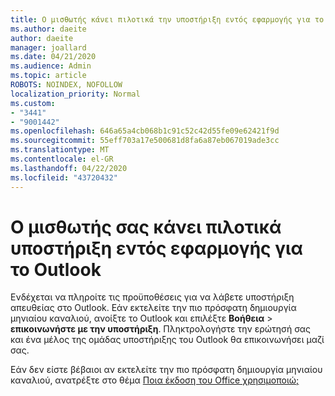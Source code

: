 ```yaml
---
title: Ο μισθωτής κάνει πιλοτικά την υποστήριξη εντός εφαρμογής για το Outlook
ms.author: daeite
author: daeite
manager: joallard
ms.date: 04/21/2020
ms.audience: Admin
ms.topic: article
ROBOTS: NOINDEX, NOFOLLOW
localization_priority: Normal
ms.custom:
- "3441"
- "9001442"
ms.openlocfilehash: 646a65a4cb068b1c91c52c42d55fe09e62421f9d
ms.sourcegitcommit: 55eff703a17e500681d8fa6a87eb067019ade3cc
ms.translationtype: MT
ms.contentlocale: el-GR
ms.lasthandoff: 04/22/2020
ms.locfileid: "43720432"
---
```

# <a name="your-tenant-is-piloting-in-app-support-for-outlook"></a>Ο μισθωτής σας κάνει πιλοτικά υποστήριξη εντός εφαρμογής για το Outlook

Ενδέχεται να πληροίτε τις προϋποθέσεις για να λάβετε υποστήριξη απευθείας στο Outlook. Εάν εκτελείτε την πιο πρόσφατη δημιουργία μηνιαίου καναλιού, ανοίξτε το Outlook και επιλέξτε **Βοήθεια** > **επικοινωνήστε με την υποστήριξη**. Πληκτρολογήστε την ερώτησή σας και ένα μέλος της ομάδας υποστήριξης του Outlook θα επικοινωνήσει μαζί σας.

Εάν δεν είστε βέβαιοι αν εκτελείτε την πιο πρόσφατη δημιουργία μηνιαίου καναλιού, ανατρέξτε στο θέμα [Ποια έκδοση του Office χρησιμοποιώ;](https://support.office.com/article/932788B8-A3CE-44BF-BB09-E334518B8B19)